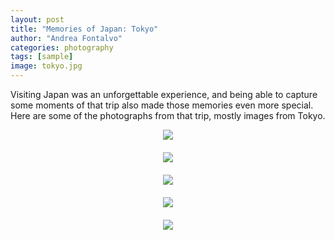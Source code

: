 ```yaml
---
layout: post
title: "Memories of Japan: Tokyo"
author: "Andrea Fontalvo"
categories: photography
tags: [sample]
image: tokyo.jpg
---
```


Visiting Japan was an unforgettable experience, and being able to capture some moments of that trip also made those memories even more special. Here are some of the photographs from that trip, mostly images from Tokyo.


<div style="display: flex; flex-direction: column; gap: 20px; align-items: center;">
  <img src="https://images.unsplash.com/photo-1747828032107-12d3a630299b?q=80&w=3174&auto=format&fit=crop&ixlib=rb-4.1.0&ixid=M3wxMjA3fDB8MHxwaG90by1wYWdlfHx8fGVufDB8fHx8fA%3D%3D" style="max-width: 100%; height: auto;" />

  <img src="https://images.unsplash.com/photo-1747828175275-4e2bfedc18c7?q=80&w=3174&auto=format&fit=crop&ixlib=rb-4.1.0&ixid=M3wxMjA3fDB8MHxwaG90by1wYWdlfHx8fGVufDB8fHx8fA%3D%3D" style="max-width: 100%; height: auto;" />

  <img src="https://images.unsplash.com/photo-1747828079947-7de9486a4a09?q=80&w=3174&auto=format&fit=crop&ixlib=rb-4.1.0&ixid=M3wxMjA3fDB8MHxwaG90by1wYWdlfHx8fGVufDB8fHx8fA%3D%3D" style="max-width: 100%; height: auto;" />

  <img src="https://images.unsplash.com/photo-1747828330928-e9cadcabf05b?q=80&w=3174&auto=format&fit=crop&ixlib=rb-4.1.0&ixid=M3wxMjA3fDB8MHxwaG90by1wYWdlfHx8fGVufDB8fHx8fA%3D%3D" style="max-width: 100%; height: auto;" />

  <img src="https://images.unsplash.com/photo-1747828660631-0d03a2b651cd?q=80&w=3174&auto=format&fit=crop&ixlib=rb-4.1.0&ixid=M3wxMjA3fDB8MHxwaG90by1wYWdlfHx8fGVufDB8fHx8fA%3D%3D" style="max-width: 100%; height: auto;" />
</div>
